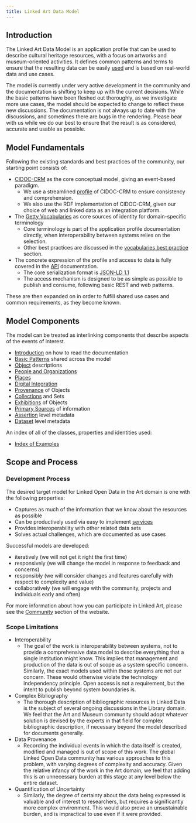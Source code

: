 ```yaml
---
title: Linked Art Data Model
---
```


## Introduction

The Linked Art Data Model is an application profile that can be used to describe cultural heritage resources, with a focus on artworks and museum-oriented activities. It defines common patterns and terms to ensure that the resulting data can be easily [used](/loud/) and is based on real-world data and use cases.

The model is currently under very active development in the community and the documentation is shifting to keep up with the current decisions. While the basic patterns have been fleshed out thoroughly, as we investigate more use cases, the model should be expected to change to reflect these new discussions. The documentation is not always up to date with the discussions, and sometimes there are bugs in the rendering. Please bear with us while we do our best to ensure that the result is as considered, accurate and usable as possible.

## Model Fundamentals

Following the existing standards and best practices of the community, our starting point consists of:

* [CIDOC-CRM](http://www.cidoc-crm.org/) as the core conceptual model, giving an event-based paradigm.
    * We use a streamlined [profile](profile/) of CIDOC-CRM to ensure consistency and comprehension.
    * We also use the RDF implementation of CIDOC-CRM, given our choice of web and linked data as an integration platform.
* The [Getty Vocabularies](http://vocab.getty.edu/) as core sources of identity for domain-specific terminology
    * Core terminology is part of the application profile documentation directly, when interoperability between systems relies on the selection.
    * Other best practices are discussed in the [vocabularies best practice](/community/best-practices/vocabularies/) section.
* The concrete expression of the profile and access to data is fully covered in the [API](/api/) documentation.
    * The core serialization format is [JSON-LD 1.1](https://w3.org/TR/json-ld11)
    * The access mechanism is designed to be as simple as possible to publish and consume, following basic REST and web patterns.

These are then expanded on in order to fulfill shared use cases and common requirements, as they become known.

## Model Components

The model can be treated as interlinking components that describe aspects of the events of interest. 

* [Introduction](intro/) on how to read the documentation
* [Basic Patterns](base/) shared across the model
* [Object](object/) descriptions
* [People and Organizations](actor/)
* [Places](place/)
* [Digital Integration](digital/)
* [Provenance](provenance/) of Objects
* [Collections](collection/) and Sets
* [Exhibitions](exhibition/) of Objects
* [Primary Sources](document/) of information
* [Assertion](assertion/) level metadata
* [Dataset](dataset/) level metadata

An index of all of the classes, properties and identities used:

* [Index of Examples](example_index)

## Scope and Process

### Development Process

The desired target model for Linked Open Data in the Art domain is one with the following properties:

* Captures as much of the information that we know about the resources as possible
* Can be productively used via easy to implement [services](/api/)
* Provides interoperability with other related data sets
* Solves actual challenges, which are documented as use cases

Successful models are developed:

* iteratively (we will not get it right the first time)
* responsively (we will change the model in response to feedback and concerns)
* responsibly (we will consider changes and features carefully with respect to complexity and value)
* collaboratively (we will engage with the community, projects and individuals early and often)

For more information about how you can participate in Linked Art, please see the [Community](/community/) section of the website.

### Scope Limitations

* Interoperability
    * The goal of the work is interoperability between systems, not to provide a comprehensive data model to describe everything that a single institution might know. This implies that management and production of the data is out of scope as a system specific concern. Similarly, the exact models used within those systems are not our concern. These would otherwise violate the technology independency principle. Open access is not a requirement, but the intent to publish beyond system boundaries is.
* Complex Bibliography
    * The thorough description of bibliographic resources in Linked Data is the subject of several ongoing discussions in the Library domain. We feel that the Art and Museum community should adopt whatever solution is devised by the experts in that field for complex bibliographic description, if necessary beyond the model described for documents generally.
* Data Provenance 
    * Recording the individual events in which the data itself is created, modified and managed is out of scope of this work. The global Linked Open Data community has various approaches to this problem, with varying degrees of complexity and accuracy. Given the relative infancy of the work in the Art domain, we feel that adding this is an unnecessary burden at this stage at any level below the entire dataset. 
* Quantification of Uncertainty
    * Similarly, the degree of certainty about the data being expressed is valuable and of interest to researchers, but requires a significantly more complex environment. This would also prove an unsustainable burden, and is impractical to use even if it were provided.
